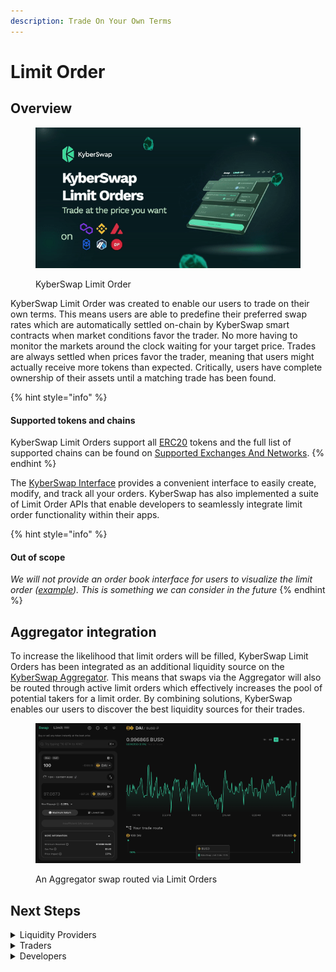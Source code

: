 ```yaml
---
description: Trade On Your Own Terms
---
```


# Limit Order

## Overview

<figure><img src="../../.gitbook/assets/KyberSwap-Launches-Limit-Order.gif" alt=""><figcaption><p>KyberSwap Limit Order</p></figcaption></figure>

KyberSwap Limit Order was created to enable our users to trade on their own terms. This means users are able to predefine their preferred swap rates which are automatically settled on-chain by KyberSwap smart contracts when market conditions favor the trader. No more having to monitor the markets around the clock waiting for your target price. Trades are always settled when prices favor the trader, meaning that users might actually receive more tokens than expected. Critically, users have complete ownership of their assets until a matching trade has been found.

{% hint style="info" %}
#### Supported tokens and chains

KyberSwap Limit Orders support all [ERC20](../../getting-started/foundational-topics/decentralized-finance/tokens.md#token-standards) tokens and the full list of supported chains can be found on [Supported Exchanges And Networks](../../getting-started/supported-exchanges-and-networks.md).
{% endhint %}

The [KyberSwap Interface](https://kyberswap.com/limit/) provides a convenient interface to easily create, modify, and track all your orders. KyberSwap has also implemented a suite of Limit Order APIs that enable developers to  seamlessly integrate limit order functionality within their apps.

{% hint style="info" %}
#### Out of scope

_We will not provide an order book interface for users to visualize the limit order (_[_example_](https://dex.raydium.io/)_). This is something we can consider in the future_
{% endhint %}

## Aggregator integration

To increase the likelihood that limit orders will be filled, KyberSwap Limit Orders has been integrated as an additional liquidity source on the [KyberSwap Aggregator](../kyberswap-aggregator/). This means that swaps via the Aggregator will also be routed through active limit orders which effectively increases the pool of potential takers for a limit order. By combining solutions, KyberSwap enables our users to discover the best liquidity sources for their trades.

<figure><img src="../../.gitbook/assets/image (2) (3).png" alt=""><figcaption><p>An Aggregator swap routed via Limit Orders</p></figcaption></figure>

## Next Steps

<details>

<summary>Liquidity Providers</summary>

* [Discover how limit orders are routed to your pool](concepts/off-chain-relay.md)

</details>

<details>

<summary>Traders</summary>

* [Learn how KyberSwap sources the best liquidity for your swap](concepts/off-chain-relay.md)
* [Trade at your preferred rates on the KyberSwap Interface](../kyberswap-interface/user-guides/trade-at-your-preferred-rates.md)

</details>

<details>

<summary>Developers</summary>

* [Explore key Limit Order concepts](concepts/)
* [Create an order using the Limit Order API](limit-order-api-specification/)
* [View Limit Order contract code and addresses](contracts/)

</details>
